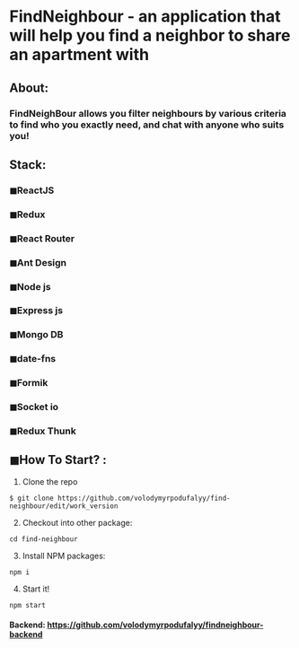 # FindNeighbour - an application that will help you find a neighbor to share an apartment with 

## About:

### FindNeighBour allows you filter neighbours by various criteria to find who you exactly need, and chat with anyone who suits you!

## Stack:

### ◼ReactJS

### ◼Redux

### ◼React Router

### ◼Ant Design

### ◼Node js

### ◼Express js

### ◼Mongo DB

### ◼date-fns

### ◼Formik

### ◼Socket io

### ◼Redux Thunk

## ◼How To Start? :
1. Clone the repo</br>
```
$ git clone https://github.com/volodymyrpodufalyy/find-neighbour/edit/work_version
```
2. Checkout into other package:
```
cd find-neighbour
```
3. Install NPM packages:
```
npm i
```
4. Start it!
```
npm start
```

#### Backend: https://github.com/volodymyrpodufalyy/findneighbour-backend

